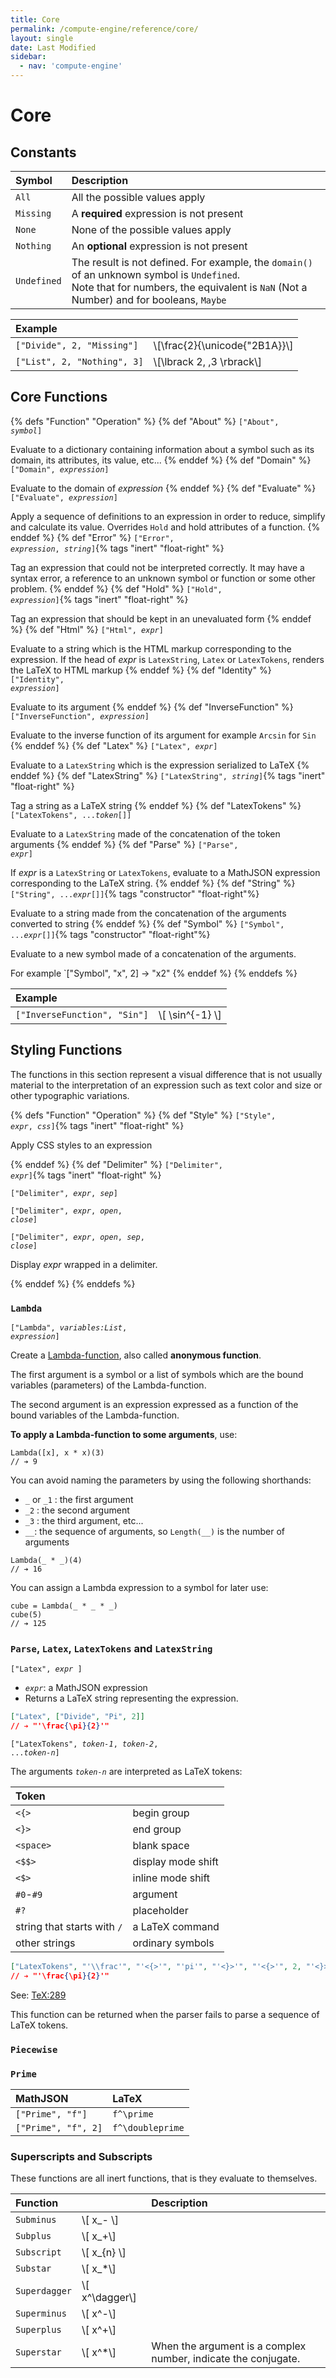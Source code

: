 ```yaml
---
title: Core
permalink: /compute-engine/reference/core/
layout: single
date: Last Modified
sidebar:
  - nav: 'compute-engine'
---
```


# Core

<section id='constants'>

## Constants

| Symbol      | Description                                                                                                                                                             |
| :---------- | :---------------------------------------------------------------------------------------------------------------------------------------------------------------------- |
| `All`       | All the possible values apply                                                                                                                                           |
| `Missing`   | A **required** expression is not present                                                                                                                               |
| `None`      | None of the possible values apply                                                                                                                                       |
| `Nothing`   | An **optional** expression is not present                                                                                                                               |
| `Undefined` | The result is not defined. For example, the `domain()` of an unknown symbol is `Undefined`.<br>Note that for numbers, the equivalent is `NaN` (Not a Number) and for booleans, `Maybe` |



| Example                     |                                 |
| :-------------------------- | :------------------------------ |
| `["Divide", 2, "Missing"]`  | \\[\frac{2}{\unicode{"2B1A}}\\] |
| `["List", 2, "Nothing", 3]` | \\[\lbrack 2, ,3 \rbrack\\]     |

</section>

<section id='core-functions'>

## Core Functions

{% defs "Function" "Operation" %}
{% def "About" %}
  <code>["About", _symbol_]</code>
  
  Evaluate to a dictionary containing information about a symbol such as its domain, its attributes, its value, etc...
{% enddef %}
{% def "Domain" %}
 <code>["Domain", _expression_]</code>
  
  Evaluate to the domain of _expression_
{% enddef %}
{% def "Evaluate" %}
 <code>["Evaluate", _expression_]</code>
  
  Apply a sequence of definitions to an expression in order to reduce, simplify
  and calculate its value. Overrides `Hold` and hold attributes of a function.
{% enddef %}
{% def "Error" %}
 <code>["Error", _expression_, _string_]</code>{% tags "inert" "float-right" %}
  
  Tag an expression that could not be interpreted correctly. It may have a syntax error, a reference to an unknown symbol or function or some other problem.
{% enddef %}
{% def "Hold" %}
 <code>["Hold", _expression_]</code>{% tags "inert" "float-right" %}
  
  Tag an expression that should be kept in an unevaluated form
{% enddef %}
{% def "Html" %}
 <code>["Html", _expr_]</code>
  
  Evaluate to a string which is the HTML markup corresponding to the expression. If the head of _expr_ is `LatexString`, `Latex` or `LatexTokens`, renders the LaTeX to HTML markup
{% enddef %}
{% def "Identity" %}
 <code>["Identity", _expression_]</code>
  
  Evaluate to its argument
{% enddef %}
{% def "InverseFunction" %}
 <code>["InverseFunction", _expression_]</code>
  
  Evaluate to the inverse function of its argument for example `Arcsin` for `Sin`
{% enddef %}
{% def "Latex" %}
 <code>["Latex", _expr_]</code>
  
  Evaluate to a `LatexString` which is the expression serialized to LaTeX
{% enddef %}
{% def "LatexString" %}
 <code>["LatexString", _string_]</code>{% tags "inert" "float-right" %}
  
  Tag a string as a LaTeX string
{% enddef %}
{% def "LatexTokens" %}
 <code>["LatexTokens", ..._token_\[\]]</code>
  
  Evaluate to a `LatexString` made of the concatenation of the token arguments
{% enddef %}
{% def "Parse" %}
 <code>["Parse", _expr_]</code>
  
  If _expr_ is a `LatexString` or `LatexTokens`, evaluate to a MathJSON expression 
  corresponding to the LaTeX string.
{% enddef %}
{% def "String" %}
 <code>["String", ..._expr_\[\]]</code>{% tags "constructor" "float-right"%}
  
  Evaluate to a string made from the concatenation of the arguments converted 
  to string
{% enddef %}
{% def "Symbol" %}
 <code>["Symbol", ..._expr_\[\]]</code>{% tags "constructor" "float-right"%}
  
  Evaluate to a new symbol made of a concatenation of the arguments. 
  
  For example `["Symbol", "x", 2] -> "x2"
{% enddef %}
{% enddefs %}



| Example                      |                   |
| :--------------------------- | :---------------- |
| `["InverseFunction", "Sin"]` | \\[ \sin^{-1} \\] |

<section id='core-functions'>

## Styling Functions

The functions in this section represent a visual difference that is not usually
material to the interpretation of an expression such as text color and size or
other typographic variations.


{% defs "Function" "Operation" %}
{% def "Style" %}
  <code>["Style", _expr_, _css_]</code>{% tags "inert" "float-right" %}
  
  Apply CSS styles to an expression

{% enddef %}
{% def "Delimiter" %}
  <code>["Delimiter", _expr_]</code>{% tags "inert" "float-right" %}

  <code>["Delimiter", _expr_, _sep_]</code>
  
  <code>["Delimiter", _expr_, _open_, _close_]</code>
  
  <code>["Delimiter", _expr_, _open_, _sep_, _close_]</code>
  
  Display _expr_ wrapped in a delimiter.

{% enddef %}
{% enddefs %}



### `Lambda`

<code>["Lambda", _variables:List_, _expression_]</code>

Create a [Lambda-function](https://en.wikipedia.org/wiki/Anonymous_function),
also called **anonymous function**.

The first argument is a symbol or a list of symbols which are the bound
variables (parameters) of the Lambda-function.

The second argument is an expression expressed as a function of the bound
variables of the Lambda-function.

**To apply a Lambda-function to some arguments**, use:

```cortex
Lambda([x], x * x)(3)
// ➔ 9
```

You can avoid naming the parameters by using the following shorthands:

- `_` or `_1` : the first argument
- `_2` : the second argument
- `_3` : the third argument, etc...
- `__`: the sequence of arguments, so `Length(__)` is the number of arguments

```cortex
Lambda(_ * _)(4)
// ➔ 16
```

You can assign a Lambda expression to a symbol for later use:

```cortex
cube = Lambda(_ * _ * _)
cube(5)
// ➔ 125
```

### `Parse`, `Latex`, `LatexTokens` and `LatexString`

<code>["Latex", _expr_ ]</code>

- <code>_expr_</code>: a MathJSON expression
- Returns a LaTeX string representing the expression.

```json
["Latex", ["Divide", "Pi", 2]]
// ➔ "'\frac{\pi}{2}'"
```

<code>["LatexTokens", _token-1_, _token-2_, ..._token-n_]</code>

The arguments <code>_token-n_</code> are interpreted as LaTeX tokens:

<div class=symbols-table>

| Token                       |                    |
| :-------------------------- | :----------------- |
| `<{>`                       | begin group        |
| `<}>`                       | end group          |
| `<space>`                   | blank space        |
| `<$$>`                      | display mode shift |
| `<$>`                       | inline mode shift  |
| `#0`-`#9`                   | argument           |
| `#?`                        | placeholder        |
| string that starts with `/` | a LaTeX command    |
| other strings               | ordinary symbols   |

</div>

```json
["LatexTokens", "'\\frac'", "'<{>'", "'pi'", "'<}>'", "'<{>'", 2, "'<}>'"]
// ➔ "'\frac{\pi}{2}'"
```

See: [TeX:289](http://tug.org/texlive/devsrc/Build/source/texk/web2c/tex.web)

This function can be returned when the parser fails to parse a sequence of LaTeX
tokens.

### `Piecewise`

### `Prime`

| MathJSON            | LaTeX            |
| :------------------ | :--------------- |
| `["Prime", "f"]`    | `f^\prime`       |
| `["Prime", "f", 2]` | `f^\doubleprime` |

### Superscripts and Subscripts

These functions are all inert functions, that is they evaluate to themselves.

<div class=symbols-table>

| Function      |                  | Description                                                    |
| :------------ | :--------------- | :------------------------------------------------------------- |
| `Subminus`    | \\[ x_- \\]      |                                                                |
| `Subplus`     | \\[ x_+\\]       |                                                                |
| `Subscript`   | \\[ x_{n} \\]    |                                                                |
| `Substar`     | \\[ x_*\\]       |                                                                |
| `Superdagger` | \\[ x^\dagger\\] |                                                                |
| `Superminus`  | \\[ x^-\\]       |                                                                |
| `Superplus`   | \\[ x^+\\]       |                                                                |
| `Superstar`   | \\[ x^*\\]       | When the argument is a complex number, indicate the conjugate. |

</div>
</section>
